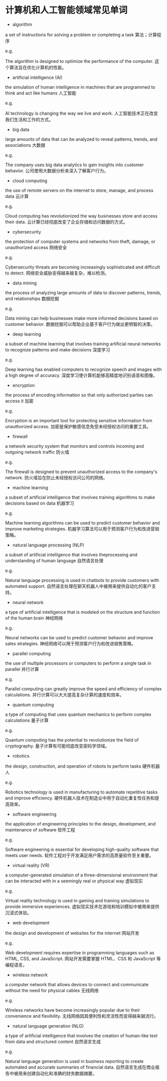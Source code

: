 # 计算机和人工智能领域常见单词

- algorithm

a set of instructions for solving a problem or completing a task 算法；计算程序

e.g.

The algorithm is designed to optimize the performance of the computer. 这个算法旨在优化计算机的性能。

- artificial intelligence (AI)

the simulation of human intelligence in machines that are programmed to think and act like humans 人工智能

e.g.

AI technology is changing the way we live and work. 人工智能技术正在改变我们生活和工作的方式。

- big data

large amounts of data that can be analyzed to reveal patterns, trends, and associations 大数据

e.g.

The company uses big data analytics to gain insights into customer behavior. 公司使用大数据分析来深入了解客户行为。

- cloud computing

the use of remote servers on the internet to store, manage, and process data 云计算

e.g.

Cloud computing has revolutionized the way businesses store and access their data. 云计算已经彻底改变了企业存储和访问数据的方式。

- cybersecurity

the protection of computer systems and networks from theft, damage, or unauthorized access 网络安全

e.g.

Cybersecurity threats are becoming increasingly sophisticated and difficult to detect. 网络安全威胁变得越来越复杂，难以检测。

- data mining

the process of analyzing large amounts of data to discover patterns, trends, and relationships 数据挖掘

e.g.

Data mining can help businesses make more informed decisions based on customer behavior. 数据挖掘可以帮助企业基于客户行为做出更明智的决策。

- deep learning

a subset of machine learning that involves training artificial neural networks to recognize patterns and make decisions 深度学习

e.g.

Deep learning has enabled computers to recognize speech and images with a high degree of accuracy. 深度学习使计算机能够高精度地识别语音和图像。

- encryption

the process of encoding information so that only authorized parties can access it 加密

e.g.

Encryption is an important tool for protecting sensitive information from unauthorized access. 加密是保护敏感信息免受未经授权访问的重要工具。

- firewall

a network security system that monitors and controls incoming and outgoing network traffic 防火墙

e.g.

The firewall is designed to prevent unauthorized access to the company's network. 防火墙旨在防止未经授权访问公司的网络。

- machine learning

a subset of artificial intelligence that involves training algorithms to make decisions based on data 机器学习

e.g.

Machine learning algorithms can be used to predict customer behavior and improve marketing strategies. 机器学习算法可以用于预测客户行为和改进营销策略。

- natural language processing (NLP)

a subset of artificial intelligence that involves theprocessing and understanding of human language 自然语言处理

e.g.

Natural language processing is used in chatbots to provide customers with automated support. 自然语言处理在聊天机器人中被用来提供自动化的客户支持。

- neural network

a type of artificial intelligence that is modeled on the structure and function of the human brain 神经网络

e.g.

Neural networks can be used to predict customer behavior and improve sales strategies. 神经网络可以用于预测客户行为和改进销售策略。

- parallel computing

the use of multiple processors or computers to perform a single task in parallel 并行计算

e.g.

Parallel computing can greatly improve the speed and efficiency of complex calculations. 并行计算可以大大提高复杂计算的速度和效率。

- quantum computing

a type of computing that uses quantum mechanics to perform complex calculations 量子计算

e.g.

Quantum computing has the potential to revolutionize the field of cryptography. 量子计算有可能彻底改变密码学领域。

- robotics

the design, construction, and operation of robots to perform tasks 硬件机器人

e.g.

Robotics technology is used in manufacturing to automate repetitive tasks and improve efficiency. 硬件机器人技术在制造业中用于自动化重复性任务和提高效率。

- software engineering

the application of engineering principles to the design, development, and maintenance of software 软件工程

e.g.

Software engineering is essential for developing high-quality software that meets user needs. 软件工程对于开发满足用户需求的高质量软件至关重要。

- virtual reality (VR)

a computer-generated simulation of a three-dimensional environment that can be interacted with in a seemingly real or physical way 虚拟现实

e.g.

Virtual reality technology is used in gaming and training simulations to provide immersive experiences. 虚拟现实技术在游戏和培训模拟中被用来提供沉浸式体验。

- web development

the design and development of websites for the internet 网站开发

e.g.

Web development requires expertise in programming languages such as HTML, CSS, and JavaScript. 网站开发需要掌握 HTML、CSS 和 JavaScript 等编程语言。

- wireless network

a computer network that allows devices to connect and communicate without the need for physical cables 无线网络

e.g.

Wireless networks have become increasingly popular due to their convenience and flexibility. 无线网络因其便利性和灵活性而变得越来越流行。

- natural language generation (NLG)

a type of artificial intelligence that involves the creation of human-like text from data and structured content 自然语言生成

e.g.

Natural language generation is used in business reporting to create automated and accurate summaries of financial data. 自然语言生成在商业报告中被用来创建自动化和准确的财务数据摘要。
